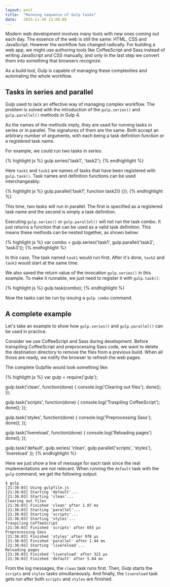 ```yaml
---
layout: post
title:  "Running sequence of Gulp tasks"
date:   2015-11-20 12:00:00
---
```


Modern web development involves many tools with new ones coming out each day. The essence of the web is still the same: HTML, CSS and JavaScript. However the workflow has changed radically. For building a web app, we might use authoring tools like CoffeeScript and Sass instead of writing JavaScript and CSS manually, and only in the last step we convert them into something that browsers recognize.

As a build tool, Gulp is capable of managing these complexities and automating the whole workflow.

## Tasks in series and parallel

Gulp used to lack an effective way of managing complex workflow. The problem is solved with the introduction of the `gulp.series()` and `gulp.parallel()` methods in Gulp 4.

As the names of the methods imply, they are used for running tasks in series or in parallel. The signatures of them are the same. Both accept an arbitrary number of arguments, with each being a task definition function or a registered task name.

For example, we could run two tasks in series:

{% highlight js %}
gulp.series('task1', 'task2');
{% endhighlight %}

Here `task1` and `task2` are names of tasks that have been registered with `gulp.task()`. Task names and definition functions can be used interchangeably:

{% highlight js %}
gulp.parallel('task1', function task2() {});
{% endhighlight %}

This time, two tasks will run in parallel. The first is specified as a registered task name and the second is simply a task definition.

Executing `gulp.series()` or `gulp.parallel()` will not run the task combo. It just returns a function that can be used as a valid task definition. This means these methods can be nested together, as shown below:

{% highlight js %}
var combo = gulp.series('task1', gulp.parallel('task2', 'task3'));
{% endhighlight %}

In this case, The task named `task1` would run first. After it's done, `task2` and `task3` would start at the same time.

We also saved the return value of the invocation `gulp.series()` in this example. To make it runnable, we just need to register it with `gulp.task()`:

{% highlight js %}
gulp.task(combo);
{% endhighlight %}

Now the tasks can be run by issuing a `gulp combo` command.

## A complete example

Let's take an example to show how `gulp.series()` and `gulp.parallel()` can be used in practice.

Consider we use CoffeeScript and Sass during development. Before transpiling CoffeeScript and preprocessing Sass code, we want to delete the destination directory to remove the files from a previous build. When all those are ready, we notify the browser to refresh the web pages.

The complete Gulpfile would look something like:

{% highlight js %}
var gulp = require('gulp');

gulp.task('clean', function(done) {
  console.log('Clearing out files');
  done();
});

gulp.task('scripts', function(done) {
  console.log('Traspiling CoffeeScript');
  done();
});

gulp.task('styles', function(done) {
  console.log('Preprocessing Sass');
  done();
});

gulp.task('livereload', function(done) {
  console.log('Reloading pages')
  done();
});

gulp.task('default', gulp.series(
  'clean',
  gulp.parallel('scripts', 'styles'),
  'livereload'
));
{% endhighlight %}

Here we just show a line of message for each task since the real implementations are not relevant. When running the `default` task with the `gulp` command, we get the following output:

    $ gulp
    [21:36:03] Using gulpfile.js
    [21:36:03] Starting 'default'...
    [21:36:03] Starting 'clean'...
    Clearing out files
    [21:36:03] Finished 'clean' after 1.07 ms
    [21:36:03] Starting 'parallel'...
    [21:36:03] Starting 'scripts'...
    [21:36:03] Starting 'styles'...
    Traspiling CoffeeScript
    [21:36:03] Finished 'scripts' after 655 μs
    Preprocessing Sass
    [21:36:03] Finished 'styles' after 978 μs
    [21:36:03] Finished 'parallel' after 1.44 ms
    [21:36:03] Starting 'livereload'...
    Reloading pages
    [21:36:03] Finished 'livereload' after 322 μs
    [21:36:03] Finished 'default' after 5.84 ms

From the log messages, the `clean` task runs first. Then, Gulp starts the `scripts` and `styles` tasks simultaneously. And finally, the `livereload` task gets run after both `scripts` and `styles` are finished.
